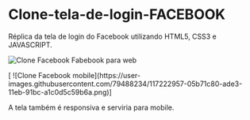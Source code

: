 # Clone-tela-de-login-FACEBOOK
Réplica da tela de login do Facebook utilizando HTML5, CSS3 e JAVASCRIPT.

![Clone Facebook](https://user-images.githubusercontent.com/79488234/117222915-f1731f80-ade2-11eb-8715-7d67927b2351.png)
Fabebook para web
<div align=”center”> [ ![Clone Facebook mobile](https://user-images.githubusercontent.com/79488234/117222957-05b71c80-ade3-11eb-91bc-a1c0d5c59b6a.png)]</div>


A tela também é responsiva e serviria para mobile.
